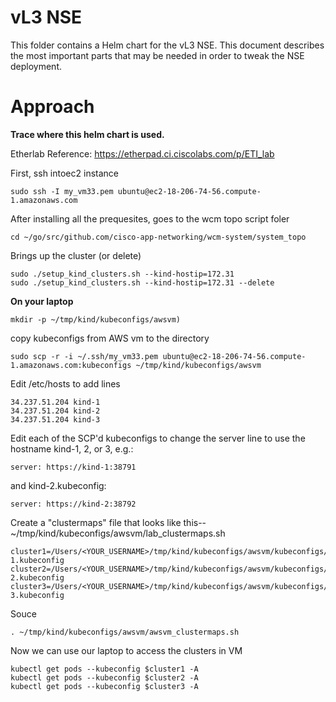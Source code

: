 # vL3 NSE
This folder contains a Helm chart for the vL3 NSE. This document describes the most
important parts that may be needed in order to tweak the NSE deployment.

# Approach

**Trace where this helm chart is used.**

Etherlab Reference: https://etherpad.ci.ciscolabs.com/p/ETI_lab

First, ssh intoec2 instance
```
sudo ssh -I my_vm33.pem ubuntu@ec2-18-206-74-56.compute-1.amazonaws.com
```
After installing all the prequesites, goes to the wcm topo script foler
```
cd ~/go/src/github.com/cisco-app-networking/wcm-system/system_topo
```
Brings up the cluster (or delete)
```
sudo ./setup_kind_clusters.sh --kind-hostip=172.31
sudo ./setup_kind_clusters.sh --kind-hostip=172.31 --delete
```
**On your laptop**
```
mkdir -p ~/tmp/kind/kubeconfigs/awsvm)
```
copy kubeconfigs from AWS vm to the directory
```
sudo scp -r -i ~/.ssh/my_vm33.pem ubuntu@ec2-18-206-74-56.compute-1.amazonaws.com:kubeconfigs ~/tmp/kind/kubeconfigs/awsvm
```
Edit /etc/hosts to add lines
```
34.237.51.204 kind-1
34.237.51.204 kind-2
34.237.51.204 kind-3
```
Edit each of the SCP'd kubeconfigs to change the server line to use the hostname kind-1, 2, or 3, e.g.:
```
server: https://kind-1:38791
```
and kind-2.kubeconfig:
```
server: https://kind-2:38792
```
Create a "clustermaps" file that looks like this-- ~/tmp/kind/kubeconfigs/awsvm/lab_clustermaps.sh
```
cluster1=/Users/<YOUR_USERNAME>/tmp/kind/kubeconfigs/awsvm/kubeconfigs/central/kind-1.kubeconfig
cluster2=/Users/<YOUR_USERNAME>/tmp/kind/kubeconfigs/awsvm/kubeconfigs/nsm/kind-2.kubeconfig
cluster3=/Users/<YOUR_USERNAME>/tmp/kind/kubeconfigs/awsvm/kubeconfigs/nsm/kind-3.kubeconfig
```
Souce
```
. ~/tmp/kind/kubeconfigs/awsvm/awsvm_clustermaps.sh
```
Now we can use our laptop to access the clusters in VM
```
kubectl get pods --kubeconfig $cluster1 -A
kubectl get pods --kubeconfig $cluster2 -A
kubectl get pods --kubeconfig $cluster3 -A
```

